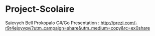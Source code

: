 # Project-Scolaire
Saievych Bell Prokopalo C#/Go
Presentation : http://prezi.com/-r9r4ejxyvqv/?utm_campaign=share&utm_medium=copy&rc=ex0share
